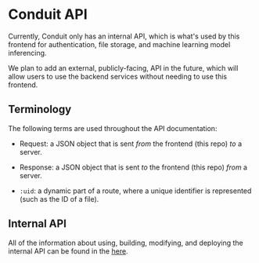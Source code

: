 # Conduit API

Currently, Conduit only has an internal API, which is what's used by this frontend for authentication, file storage, and machine learning model inferencing.

We plan to add an external, publicly-facing, API in the future, which will allow users to use the backend services without needing to use this frontend.

## Terminology

The following terms are used throughout the API documentation:

-  Request: a JSON object that is sent _from_ the frontend (this repo) _to_ a server.

-  Response: a JSON object that is sent _to_ the frontend (this repo) _from_ a server.

-  `:uid`: a dynamic part of a route, where a unique identifier is represented (such as the ID of a file).

## Internal API

All of the information about using, building, modifying, and deploying the internal API can be found in the [here](internal.md).
